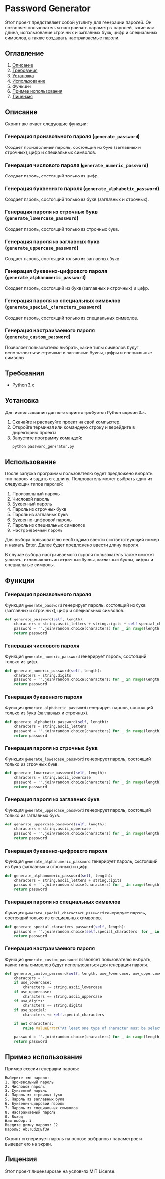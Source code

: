# Password Generator

Этот проект представляет собой утилиту для генерации паролей. Он позволяет пользователям настраивать параметры паролей, такие как длина, использование строчных и заглавных букв, цифр и специальных символов, а также создавать настраиваемые пароли.

## Оглавление

1. [Описание](#Описание)
2. [Требования](#Требования)
3. [Установка](#Установка)
4. [Использование](#Использование)
5. [Функции](#Функции)
6. [Пример использования](#Пример-использования)
7. [Лицензия](#Лицензия)

## Описание

Скрипт включает следующие функции:

### Генерация произвольного пароля (`generate_password`)
Создает произвольный пароль, состоящий из букв (заглавных и строчных), цифр и специальных символов.

### Генерация числового пароля (`generate_numeric_password`)
Создает пароль, состоящий только из цифр.

### Генерация буквенного пароля (`generate_alphabetic_password`)
Создает пароль, состоящий только из букв (заглавных и строчных).

### Генерация пароля из строчных букв (`generate_lowercase_password`)
Создает пароль, состоящий только из строчных букв.

### Генерация пароля из заглавных букв (`generate_uppercase_password`)
Создает пароль, состоящий только из заглавных букв.

### Генерация буквенно-цифрового пароля (`generate_alphanumeric_password`)
Создает пароль, состоящий из букв (заглавных и строчных) и цифр.

### Генерация пароля из специальных символов (`generate_special_characters_password`)
Создает пароль, состоящий только из специальных символов.

### Генерация настраиваемого пароля (`generate_custom_password`)
Позволяет пользователю выбрать, какие типы символов будут использоваться: строчные и заглавные буквы, цифры и специальные символы.

## Требования

- Python 3.x

## Установка

Для использования данного скрипта требуется Python версии 3.x.

1. Скачайте и распакуйте проект на свой компьютер.
2. Откройте терминал или командную строку и перейдите в директорию проекта.
3. Запустите программу командой:
    ```bash
    python password_generator.py
    ```

## Использование

После запуска программы пользователю будет предложено выбрать тип пароля и задать его длину. Пользователь может выбрать один из следующих типов паролей:

1. Произвольный пароль
2. Числовой пароль
3. Буквенный пароль
4. Пароль из строчных букв
5. Пароль из заглавных букв
6. Буквенно-цифровой пароль
7. Пароль из специальных символов
8. Настраиваемый пароль

Для выбора пользователю необходимо ввести соответствующий номер и нажать Enter. Далее будет предложено ввести длину пароля.

В случае выбора настраиваемого пароля пользователь также сможет указать, использовать ли строчные буквы, заглавные буквы, цифры и специальные символы.

## Функции

### Генерация произвольного пароля

Функция `generate_password` генерирует пароль, состоящий из букв (заглавных и строчных), цифр и специальных символов.

```python
def generate_password(self, length):
    characters = string.ascii_letters + string.digits + self.special_characters
    password = ''.join(random.choice(characters) for _ in range(length))
    return password
```

### Генерация числового пароля

Функция `generate_numeric_password` генерирует пароль, состоящий только из цифр.

```python
def generate_numeric_password(self, length):
    characters = string.digits
    password = ''.join(random.choice(characters) for _ in range(length))
    return password
```

### Генерация буквенного пароля

Функция `generate_alphabetic_password` генерирует пароль, состоящий только из букв (заглавных и строчных).

```python
def generate_alphabetic_password(self, length):
    characters = string.ascii_letters
    password = ''.join(random.choice(characters) for _ in range(length))
    return password
```

### Генерация пароля из строчных букв

Функция `generate_lowercase_password` генерирует пароль, состоящий только из строчных букв.

```python
def generate_lowercase_password(self, length):
    characters = string.ascii_lowercase
    password = ''.join(random.choice(characters) for _ in range(length))
    return password
```

### Генерация пароля из заглавных букв

Функция `generate_uppercase_password` генерирует пароль, состоящий только из заглавных букв.

```python
def generate_uppercase_password(self, length):
    characters = string.ascii_uppercase
    password = ''.join(random.choice(characters) for _ in range(length))
    return password
```

### Генерация буквенно-цифрового пароля

Функция `generate_alphanumeric_password` генерирует пароль, состоящий из букв (заглавных и строчных) и цифр.

```python
def generate_alphanumeric_password(self, length):
    characters = string.ascii_letters + string.digits
    password = ''.join(random.choice(characters) for _ in range(length))
    return password
```

### Генерация пароля из специальных символов

Функция `generate_special_characters_password` генерирует пароль, состоящий только из специальных символов.

```python
def generate_special_characters_password(self, length):
    password = ''.join(random.choice(self.special_characters) for _ in range(length))
    return password
```

### Генерация настраиваемого пароля

Функция `generate_custom_password` позволяет пользователю выбрать, какие типы символов будут использоваться для генерации пароля.

```python
def generate_custom_password(self, length, use_lowercase, use_uppercase, use_digits, use_special):
    characters = ''
    if use_lowercase:
        characters += string.ascii_lowercase
    if use_uppercase:
        characters += string.ascii_uppercase
    if use_digits:
        characters += string.digits
    if use_special:
        characters += self.special_characters

    if not characters:
        raise ValueError("At least one type of character must be selected")

    password = ''.join(random.choice(characters) for _ in range(length))
    return password
```

## Пример использования

Пример сессии генерации пароля:

```plaintext
Выберите тип пароля:
1. Произвольный пароль
2. Числовой пароль
3. Буквенный пароль
4. Пароль из строчных букв
5. Пароль из заглавных букв
6. Буквенно-цифровой пароль
7. Пароль из специальных символов
8. Настраиваемый пароль
0. Выход
Ваш выбор: 1
Введите длину пароля: 12
Пароль: Ab1!Cd2@Ef3#
```

Скрипт сгенерирует пароль на основе выбранных параметров и выведет его на экран.

## Лицензия

Этот проект лицензирован на условиях MIT License.